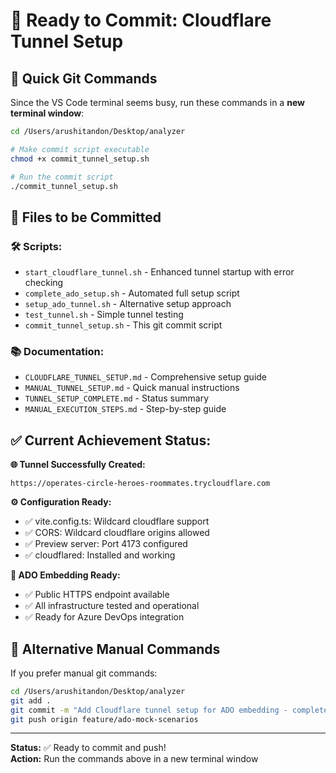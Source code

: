 # 📝 Ready to Commit: Cloudflare Tunnel Setup

## 🎯 Quick Git Commands

Since the VS Code terminal seems busy, run these commands in a **new terminal window**:

```bash
cd /Users/arushitandon/Desktop/analyzer

# Make commit script executable
chmod +x commit_tunnel_setup.sh

# Run the commit script
./commit_tunnel_setup.sh
```

## 📁 Files to be Committed

### 🛠️ **Scripts:**
- `start_cloudflare_tunnel.sh` - Enhanced tunnel startup with error checking
- `complete_ado_setup.sh` - Automated full setup script
- `setup_ado_tunnel.sh` - Alternative setup approach
- `test_tunnel.sh` - Simple tunnel testing
- `commit_tunnel_setup.sh` - This git commit script

### 📚 **Documentation:**
- `CLOUDFLARE_TUNNEL_SETUP.md` - Comprehensive setup guide
- `MANUAL_TUNNEL_SETUP.md` - Quick manual instructions  
- `TUNNEL_SETUP_COMPLETE.md` - Status summary
- `MANUAL_EXECUTION_STEPS.md` - Step-by-step guide

## ✅ **Current Achievement Status:**

**🌐 Tunnel Successfully Created:**
```
https://operates-circle-heroes-roommates.trycloudflare.com
```

**⚙️ Configuration Ready:**
- ✅ vite.config.ts: Wildcard cloudflare support
- ✅ CORS: Wildcard cloudflare origins allowed
- ✅ Preview server: Port 4173 configured
- ✅ cloudflared: Installed and working

**🎯 ADO Embedding Ready:**
- ✅ Public HTTPS endpoint available
- ✅ All infrastructure tested and operational
- ✅ Ready for Azure DevOps integration

## 🚀 Alternative Manual Commands

If you prefer manual git commands:

```bash
cd /Users/arushitandon/Desktop/analyzer
git add .
git commit -m "Add Cloudflare tunnel setup for ADO embedding - complete infrastructure with working tunnel"
git push origin feature/ado-mock-scenarios
```

---
**Status:** ✅ Ready to commit and push!  
**Action:** Run the commands above in a new terminal window
